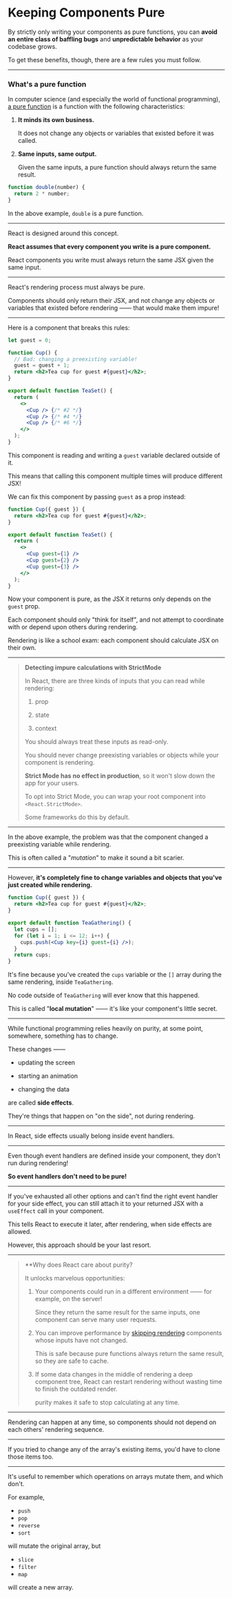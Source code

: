 # Keeping Components Pure

By strictly only writing your components as pure functions, you can **avoid an entire class of baffling bugs** and **unpredictable behavior** as your codebase grows.

To get these benefits, though, there are a few rules you must follow.

---

### What's a pure function

In computer science (and especially the world of functional programming), [a pure function](https://en.wikipedia.org/wiki/Pure_function) is a function with the following characteristics:

1. **It minds its own business.**

    It does not change any objects or variables that existed before it was called.

2. **Same inputs, same output.**

    Given the same inputs, a pure function should always return the same result.

```js
function double(number) {
  return 2 * number;
}
```

In the above example, `double` is a pure function.

---

React is designed around this concept.

**React assumes that every component you write is a pure component.**

React components you write must always return the same JSX given the same input.

---

React's rendering process must always be pure.

Components should only return their JSX, and not change any objects or variables that existed before rendering —— that would make them impure!

---

Here is a component that breaks this rules:

```jsx
let guest = 0;

function Cup() {
  // Bad: changing a preexisting variable!
  guest = guest + 1;
  return <h2>Tea cup for guest #{guest}</h2>;
}

export default function TeaSet() {
  return (
    <>
      <Cup /> {/* #2 */}
      <Cup /> {/* #4 */}
      <Cup /> {/* #6 */}
    </>
  );
}
```

This component is reading and writing a `guest` variable declared outside of it.

This means that calling this component multiple times will produce different JSX!

We can fix this component by passing `guest` as a prop instead:

```jsx
function Cup({ guest }) {
  return <h2>Tea cup for guest #{guest}</h2>;
}

export default function TeaSet() {
  return (
    <>
      <Cup guest={1} />
      <Cup guest={2} />
      <Cup guest={3} />
    </>
  );
}
```

Now your component is pure, as the JSX it returns only depends on the `guest` prop.

Each component should only "think for itself", and not attempt to coordinate with or depend upon others during rendering.

Rendering is like a school exam: each component should calculate JSX on their own.

---

> **Detecting impure calculations with StrictMode**
> 
> In React, there are three kinds of inputs that you can read while rendering: 
> 
> 1. prop
> 
> 2. state
> 
> 3. context
> 
> You should always treat these inputs as read-only.
> 
> You should never change preexisting variables or objects while your component is rendering.
> 
> **Strict Mode has no effect in production**, so it won't slow down the app for your users.
> 
> To opt into Strict Mode, you can wrap your root component into `<React.StrictMode>`. 
> 
> Some frameworks do this by default.

---

In the above example, the problem was that the component changed a preexisting variable while rendering.

This is often called a "*mutation*" to make it sound a bit scarier.

---

However, **it's completely fine to change variables and objects that you've just created while rendering.**

```jsx
function Cup({ guest }) {
  return <h2>Tea cup for guest #{guest}</h2>;
}

export default function TeaGathering() {
  let cups = [];
  for (let i = 1; i <= 12; i++) {
    cups.push(<Cup key={i} guest={i} />);
  }
  return cups;
}
```

It's fine because you've created the `cups` variable or the `[]` array during the same rendering, inside `TeaGathering`.

No code outside of `TeaGathering` will ever know that this happened.

This is called "**local mutation**" —— it's like your component's little secret.

---

While functional programming relies heavily on purity, at some point, somewhere, something has to change.

These changes —— 

- updating the screen

- starting an animation

- changing the data

are called **side effects**.

They're things that happen on "on the side", not during rendering.

---

In React, side effects usually belong inside event handlers.

---

Even though event handlers are defined inside your component, they don't run during rendering!

**So event handlers don't need to be pure!**

---

If you've exhausted all other options and can't find the right event handler for your side effect, you can still attach it to your returned JSX with a `useEffect` call in your component.

This tells React to execute it later, after rendering, when side effects are allowed.

However, this approach should be your last resort.

---

> **Why does React care about purity?
> 
> It unlocks marvelous opportunities:
> 
> 1. Your components could run in a different environment —— for example, on the server!
> 
>     Since they return the same result for the same inputs, one component can serve many user requests.
> 
> 2. You can improve performance by [skipping rendering](https://react.dev/reference/react/memo) components whose inputs have not changed.
> 
>     This is safe because pure functions always return the same result, so they are safe to cache.
> 
> 3. If some data changes in the middle of rendering a deep component tree, React can restart rendering without wasting time to finish the outdated render.
> 
>     purity makes it safe to stop calculating at any time.

---

Rendering can happen at any time, so components should not depend on each others' rendering sequence.

---

If you tried to change any of the array's existing items, you'd have to clone those items too.

---

It's useful to remember which operations on arrays mutate them, and which don't.

For example,

- `push`
- `pop`
- `reverse`
- `sort`

will mutate the original array, but

- `slice`
- `filter`
- `map`

will create a new array.
